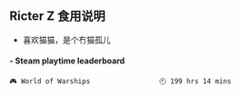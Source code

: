 ## Ricter Z 食用说明
- 喜欢猫猫，是个冇猫孤儿

<!-- steam-box start -->
#### - Steam playtime leaderboard
```text
🎮 World of Warships                 🕘 199 hrs 14 mins
```
<!-- Powered by https://github.com/YouEclipse/steam-box . -->
<!-- steam-box end -->
